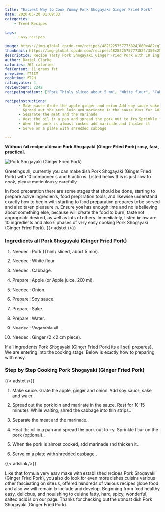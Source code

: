 ```yaml
---
title: "Easiest Way to Cook Yummy Pork Shogayaki Ginger Fried Pork"
date: 2020-05-20 01:09:33
categories:
    - Trend Recipes
    
tags:
    - Easy recipes

image: https://img-global.cpcdn.com/recipes/4828225757773824/680x482cq70/pork-shogayaki-ginger-fried-pork-recipe-main-photo.jpg
thumbnail: https://img-global.cpcdn.com/recipes/4828225757773824/350x250cq70/pork-shogayaki-ginger-fried-pork-recipe-main-photo.jpg
description: Recipe Tasty Pork Shogayaki Ginger Fried Pork with 10 ingredients and 6 stages of easy cooking.
author: Daniel Clarke
calories: 262 calories
fatContent: 11 grams fat
preptime: PT12M
cooktime: PT2H
ratingvalue: 4
reviewcount: 2242
recipeingredient: ["Pork Thinly sliced about 5 mm", "White flour", "Cabbage", "Apple or Apple juice 200 ml", "Onion", "Soy sauce", "Sake", "Water", "Vegetable oil", "Ginger 2 x 2 cm piece"]

recipeinstructions: 
      - Make sauce Grate the apple ginger and onion Add soy sauce sake and water 
      - Spread out the pork loin and marinate in the sauce Rest for 1015 minutes While waiting shred the cabbage into thin strips 
      - Separate the meat and the marinade 
      - Heat the oil in a pan and spread the pork out to fry Sprinkle flour on the pork optional 
      - When the pork is almost cooked add marinade and thicken it 
      - Serve on a plate with shredded cabbage

---
```




**Without fail recipe ultimate Pork Shogayaki (Ginger Fried Pork) easy, fast, practical**. 


![Pork Shogayaki (Ginger Fried Pork)](https://img-global.cpcdn.com/recipes/4828225757773824/680x482cq70/pork-shogayaki-ginger-fried-pork-recipe-main-photo.jpg "Pork Shogayaki (Ginger Fried Pork)")




Greetings all, currently you can make dish Pork Shogayaki (Ginger Fried Pork) with 10 components and 6 actions. Listed below this is just how to cook, please meticulously carefully.

In food preparation there are some stages that should be done, starting to prepare active ingredients, food preparation tools, and likewise understand exactly how to begin with starting to food preparation prepares to be served and also taken pleasure in. Ensure you has enough time and no is believing about something else, because will create the food to burn, taste not appropriate desired, as well as lots of others. Immediately, listed below are 10 ingredients and also 6 phases of very easy cooking Pork Shogayaki (Ginger Fried Pork).
{{< adstxt />}}

### Ingredients all Pork Shogayaki (Ginger Fried Pork)


1. Needed  : Pork (Thinly sliced, about 5 mm).

1. Needed  : White flour.

1. Needed  : Cabbage.

1. Prepare  : Apple (or Apple juice, 200 ml).

1. Needed  : Onion.

1. Prepare  : Soy sauce.

1. Prepare  : Sake.

1. Prepare  : Water.

1. Needed  : Vegetable oil.

1. Needed  : Ginger (2 x 2 cm piece).



If all ingredients Pork Shogayaki (Ginger Fried Pork) its all set| prepares}, We are entering into the cooking stage. Below is exactly how to preparing with easy.

### Step by Step Cooking Pork Shogayaki (Ginger Fried Pork)

{{< adstxt />}}


1. Make sauce. Grate the apple, ginger and onion. Add soy sauce, sake and water..



1. Spread out the pork loin and marinate in the sauce. Rest for 10-15 minutes. While waiting, shred the cabbage into thin strips..



1. Separate the meat and the marinade..



1. Heat the oil in a pan and spread the pork out to fry. Sprinkle flour on the pork (optional)..



1. When the pork is almost cooked, add marinade and thicken it..



1. Serve on a plate with shredded cabbage..





{{< adslink />}}

Like that formula very easy make with established recipes Pork Shogayaki (Ginger Fried Pork), you also do look for even more dishes cuisine various other fascinating on site us, offered hundreds of various recipes globe food and also we will remain to include and develop. Beginning from food healthy easy, delicious, and nourishing to cuisine fatty, hard, spicy, wonderful, salted acid is on our page. Thanks for checking out the utmost dish Pork Shogayaki (Ginger Fried Pork).
